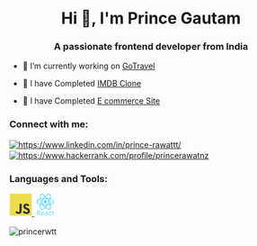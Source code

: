<h1 align="center">Hi 👋, I'm Prince Gautam</h1>
<h3 align="center">A passionate frontend developer from India</h3>

- 🔭 I’m currently working on [GoTravel](https://go-travel-lime.vercel.app/)

- 👯 I have Completed [IMDB Clone](imdb-done.vercel.app)

- 🤝 I have Completed [E commerce Site](https://ecom-rho-plum.vercel.app/)

<h3 align="left">Connect with me:</h3>
<p align="left">
<a href="https://linkedin.com/in/https://www.linkedin.com/in/prince-rawattt/" target="blank"><img align="center" src="https://raw.githubusercontent.com/rahuldkjain/github-profile-readme-generator/master/src/images/icons/Social/linked-in-alt.svg" alt="https://www.linkedin.com/in/prince-rawattt/" height="30" width="40" /></a>
<a href="https://www.hackerrank.com/https://www.hackerrank.com/profile/princerawatnz" target="blank"><img align="center" src="https://raw.githubusercontent.com/rahuldkjain/github-profile-readme-generator/master/src/images/icons/Social/hackerrank.svg" alt="https://www.hackerrank.com/profile/princerawatnz" height="30" width="40" /></a>
</p>

<h3 align="left">Languages and Tools:</h3>
<p align="left"> <a href="https://developer.mozilla.org/en-US/docs/Web/JavaScript" target="_blank" rel="noreferrer"> <img src="https://raw.githubusercontent.com/devicons/devicon/master/icons/javascript/javascript-original.svg" alt="javascript" width="40" height="40"/> </a> <a href="https://reactjs.org/" target="_blank" rel="noreferrer"> <img src="https://raw.githubusercontent.com/devicons/devicon/master/icons/react/react-original-wordmark.svg" alt="react" width="40" height="40"/> </a> </p>

<p><img align="center" src="https://github-readme-stats.vercel.app/api/top-langs?username=princerwtt&show_icons=true&locale=en&layout=compact" alt="princerwtt" /></p>
